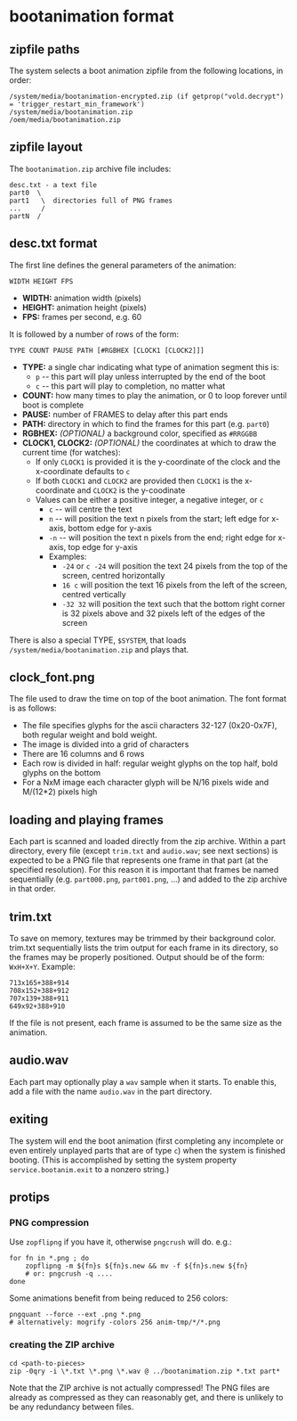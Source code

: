 # bootanimation format

## zipfile paths

The system selects a boot animation zipfile from the following locations, in order:

    /system/media/bootanimation-encrypted.zip (if getprop("vold.decrypt") = 'trigger_restart_min_framework')
    /system/media/bootanimation.zip
    /oem/media/bootanimation.zip

## zipfile layout

The `bootanimation.zip` archive file includes:

    desc.txt - a text file
    part0  \
    part1   \  directories full of PNG frames
    ...     /
    partN  /

## desc.txt format

The first line defines the general parameters of the animation:

    WIDTH HEIGHT FPS

  * **WIDTH:** animation width (pixels)
  * **HEIGHT:** animation height (pixels)
  * **FPS:** frames per second, e.g. 60

It is followed by a number of rows of the form:

    TYPE COUNT PAUSE PATH [#RGBHEX [CLOCK1 [CLOCK2]]]

  * **TYPE:** a single char indicating what type of animation segment this is:
      + `p` -- this part will play unless interrupted by the end of the boot
      + `c` -- this part will play to completion, no matter what
  * **COUNT:** how many times to play the animation, or 0 to loop forever until boot is complete
  * **PAUSE:** number of FRAMES to delay after this part ends
  * **PATH:** directory in which to find the frames for this part (e.g. `part0`)
  * **RGBHEX:** _(OPTIONAL)_ a background color, specified as `#RRGGBB`
  * **CLOCK1, CLOCK2:** _(OPTIONAL)_ the coordinates at which to draw the current time (for watches):
      + If only `CLOCK1` is provided it is the y-coordinate of the clock and the x-coordinate
        defaults to `c`
      + If both `CLOCK1` and `CLOCK2` are provided then `CLOCK1` is the x-coordinate and `CLOCK2` is
        the y-coodinate
      + Values can be either a positive integer, a negative integer, or `c`
          - `c` -- will centre the text
          - `n` -- will position the text n pixels from the start; left edge for x-axis, bottom edge
            for y-axis
          - `-n` -- will position the text n pixels from the end; right edge for x-axis, top edge
            for y-axis
          - Examples:
              * `-24` or `c -24` will position the text 24 pixels from the top of the screen,
                centred horizontally
              * `16 c` will position the text 16 pixels from the left of the screen, centred
                vertically
              * `-32 32` will position the text such that the bottom right corner is 32 pixels above
                and 32 pixels left of the edges of the screen

There is also a special TYPE, `$SYSTEM`, that loads `/system/media/bootanimation.zip`
and plays that.

## clock_font.png

The file used to draw the time on top of the boot animation. The font format is as follows:
  * The file specifies glyphs for the ascii characters 32-127 (0x20-0x7F), both regular weight and
    bold weight.
  * The image is divided into a grid of characters
  * There are 16 columns and 6 rows
  * Each row is divided in half: regular weight glyphs on the top half, bold glyphs on the bottom
  * For a NxM image each character glyph will be N/16 pixels wide and M/(12*2) pixels high

## loading and playing frames

Each part is scanned and loaded directly from the zip archive. Within a part directory, every file
(except `trim.txt` and `audio.wav`; see next sections) is expected to be a PNG file that represents
one frame in that part (at the specified resolution). For this reason it is important that frames be
named sequentially (e.g. `part000.png`, `part001.png`, ...) and added to the zip archive in that
order.

## trim.txt

To save on memory, textures may be trimmed by their background color.  trim.txt sequentially lists
the trim output for each frame in its directory, so the frames may be properly positioned.
Output should be of the form: `WxH+X+Y`. Example:

    713x165+388+914
    708x152+388+912
    707x139+388+911
    649x92+388+910

If the file is not present, each frame is assumed to be the same size as the animation.

## audio.wav

Each part may optionally play a `wav` sample when it starts. To enable this, add a file
with the name `audio.wav` in the part directory.

## exiting

The system will end the boot animation (first completing any incomplete or even entirely unplayed
parts that are of type `c`) when the system is finished booting. (This is accomplished by setting
the system property `service.bootanim.exit` to a nonzero string.)

## protips

### PNG compression

Use `zopflipng` if you have it, otherwise `pngcrush` will do. e.g.:

    for fn in *.png ; do
        zopflipng -m ${fn}s ${fn}s.new && mv -f ${fn}s.new ${fn}
        # or: pngcrush -q ....
    done

Some animations benefit from being reduced to 256 colors:

    pngquant --force --ext .png *.png
    # alternatively: mogrify -colors 256 anim-tmp/*/*.png

### creating the ZIP archive

    cd <path-to-pieces>
    zip -0qry -i \*.txt \*.png \*.wav @ ../bootanimation.zip *.txt part*

Note that the ZIP archive is not actually compressed! The PNG files are already as compressed
as they can reasonably get, and there is unlikely to be any redundancy between files.
